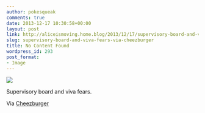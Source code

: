 ```yaml
---
author: pokesqueak
comments: true
date: 2013-12-17 10:30:58+00:00
layout: post
link: http://aliceismoving.home.blog/2013/12/17/supervisory-board-and-viva-fears-via-cheezburger/
slug: supervisory-board-and-viva-fears-via-cheezburger
title: No Content Found
wordpress_id: 293
post_format:
- Image
---
```


![](https://aliceismovinghome.files.wordpress.com/2018/12/tumblr_mxvafqzNuf1t81nb0o1_500.jpg)

Supervisory board and viva fears.




Via [Cheezburger](http://cheezburger.com/7938192896)
